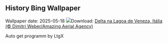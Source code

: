 ## History Bing Wallpaper
Wallpaper date: 2025-05-18
![](https://www.bing.com/th?id=OHR.VeniceLagoon_PT-BR8587771940_UHD.jpg&w=1000)Download: [Delta na Lagoa de Veneza, Itália (© Dimitri Weber/Amazing Aerial Agency)](https://www.bing.com/th?id=OHR.VeniceLagoon_PT-BR8587771940_UHD.jpg)

Auto get programm by LtgX
